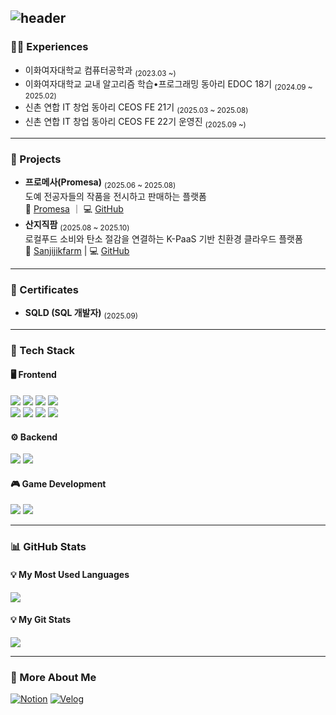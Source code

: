 ![header](https://capsule-render.vercel.app/api?type=waving&color=auto&height=200&section=header&text=Seoyeon%20Kim&fontSize=50&animation=twinkling)
---
### 💁‍♀️ Experiences
- 이화여자대학교 컴퓨터공학과 <sub>(2023.03 ~)</sub>
- 이화여자대학교 교내 알고리즘 학습•프로그래밍 동아리 EDOC 18기 <sub>(2024.09 ~ 2025.02)</sub>
- 신촌 연합 IT 창업 동아리 CEOS FE 21기 <sub>(2025.03 ~ 2025.08)</sub>
- 신촌 연합 IT 창업 동아리 CEOS FE 22기 운영진 <sub>(2025.09 ~)</sub>

---
### 📂 Projects
- **프로메사(Promesa)** <sub>(2025.06 ~ 2025.08)</sub>  
  도예 전공자들의 작품을 전시하고 판매하는 플랫폼  
  🍶 [Promesa](https://promesa.co.kr) ｜ 💻 [GitHub](https://github.com/username/promesa)
- **산지직팜** <sub>(2025.08 ~ 2025.10)</sub>  
  로컬푸드 소비와 탄소 절감을 연결하는 K-PaaS 기반 친환경 클라우드 플랫폼  
  🌳 [Sanjijikfarm](https://sanjijikfarm-frontend.vercel.app/) |  💻 [GitHub](https://github.com/SanjiJikFarm/FE)


---
### 📜 Certificates
- **SQLD (SQL 개발자)** <sub>(2025.09)</sub>


---
### 🚀 Tech Stack

#### 🖥️ Frontend
<p>
  <img src="https://img.shields.io/badge/HTML5-E34F26?style=for-the-badge&logo=html5&logoColor=white"/>
  <img src="https://img.shields.io/badge/CSS3-1572B6?style=for-the-badge&logo=css3&logoColor=white"/>
  <img src="https://img.shields.io/badge/styled--components-DB7093?style=for-the-badge&logo=styled-components&logoColor=white"/>
  <img src="https://img.shields.io/badge/TailwindCSS-06B6D4?style=for-the-badge&logo=tailwindcss&logoColor=white"/>
  <br>
  <img src="https://img.shields.io/badge/JavaScript-F7DF1E?style=for-the-badge&logo=javascript&logoColor=black"/>
  <img src="https://img.shields.io/badge/TypeScript-3178C6?style=for-the-badge&logo=typescript&logoColor=white"/>
  <img src="https://img.shields.io/badge/React-61DAFB?style=for-the-badge&logo=react&logoColor=black"/>
  <img src="https://img.shields.io/badge/Next.js-000000?style=for-the-badge&logo=next.js&logoColor=white"/>
</p>

#### ⚙️ Backend
<p>
  <img src="https://img.shields.io/badge/Java-007396?style=for-the-badge&logo=java&logoColor=white"/>
  <img src="https://img.shields.io/badge/MySQL-4479A1?style=for-the-badge&logo=mysql&logoColor=white"/>
</p>

#### 🎮 Game Development
<p>
  <img src="https://img.shields.io/badge/C%23-239120?style=for-the-badge&logo=c-sharp&logoColor=white"/>
  <img src="https://img.shields.io/badge/Unity-000000?style=for-the-badge&logo=unity&logoColor=white"/>
</p>

---
### 📊 GitHub Stats
#### 💡 My Most Used Languages
<a href="https://github.com/only1Ksy">
    <img align="center" src="https://github-readme-stats.vercel.app/api/top-langs/?username=only1Ksy&layout=compact&show_icons=true&show_owner=true&hide_title=true&theme=default" />
</a>

#### 💡 My Git Stats 
<a href="https://github.com/only1Ksy">
    <img src="https://github-readme-stats.vercel.app/api?username=only1Ksy&hide_title=true&show_icons=true&include_all_commits=true&theme=default" />
</a>

---
### 📌 More About Me
[![Notion](https://img.shields.io/badge/Notion-000000?style=flat&logo=notion&logoColor=white)](https://difficult-gibbon-5cc.notion.site/?v=980599c5195b45dd8e3f2ae189cda8df&pvs=4)
[![Velog](https://img.shields.io/badge/Velog-20C997?style=flat&logo=velog&logoColor=white)](https://velog.io/@only1ksy/posts)
